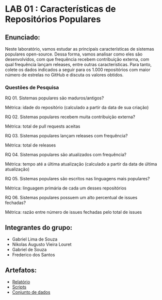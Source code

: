 
# LAB 01 : Características de Repositórios Populares

## Enunciado:

Neste laboratório, vamos estudar as principais características de sistemas populares open-source. Dessa forma, vamos analisar como eles são desenvolvidos, com que frequência recebem contribuição externa, com qual frequência lançam releases, entre outras características. Para tanto, colete os dados indicados a seguir para os 1.000 repositórios com maior número de estrelas no GitHub e discuta os valores obtidos.

### Questões de Pesquisa

RQ 01. Sistemas populares são maduros/antigos?

Métrica: idade do repositório (calculado a partir da data de sua criação)

RQ 02. Sistemas populares recebem muita contribuição externa?

Métrica: total de pull requests aceitas

RQ 03. Sistemas populares lançam releases com frequência?

Métrica: total de releases

RQ 04. Sistemas populares são atualizados com frequência?

Métrica: tempo até a última atualização (calculado a partir da data de última atualização)

RQ 05. Sistemas populares são escritos nas linguagens mais populares?

Métrica: linguagem primária de cada um desses repositórios

RQ 06. Sistemas populares possuem um alto percentual de issues fechadas?

Métrica: razão entre número de issues fechadas pelo total de issues

## Integrantes do grupo:

* Gabriel Lima de Souza
* Nikolas Augusto Vieira Louret
* Gabriel de Souza
* Frederico dos Santos

## Artefatos:

* [Relatório](docs/README.md)
* [Scripts](scripts)
* [Conjunto de dados](scripts/dataset)
  

